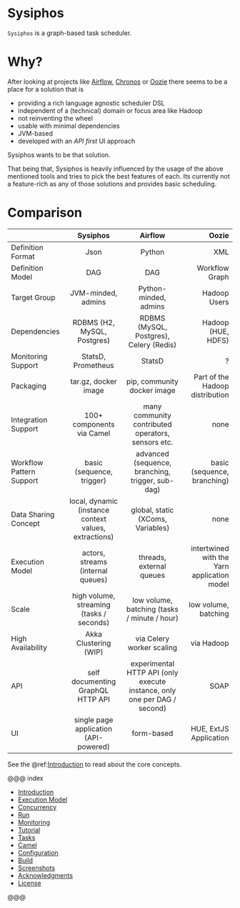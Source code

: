 Sysiphos
========

`Sysiphos` is a graph-based task scheduler.

# Why?

After looking at projects like 
[Airflow](https://airflow.incubator.apache.org),
[Chronos](https://mesos.github.io/chronos)
or [Oozie](https://oozie.apache.org/)
there seems to be a place for a solution that is 

* providing a rich language agnostic scheduler DSL
* independent of a (technical) domain or focus area like Hadoop
* not reinventing the wheel
* usable with minimal dependencies
* JVM-based
* developed with an _API first_ UI approach

Sysiphos wants to be that solution.

That being that, Sysiphos is heavily influenced by the usage of the above mentioned tools and 
tries to pick the best features of each. Its currently not a feature-rich as any of those solutions and 
provides basic scheduling.

# Comparison

|     | Sysiphos    | Airflow | Oozie  |
| --- |:-----------:|:-------:|-------:| 
| Definition Format | Json | Python | XML |
| Definition Model | DAG | DAG | Workflow Graph |
| Target Group | JVM-minded, admins | Python-minded, admins | Hadoop Users |
| Dependencies | RDBMS (H2, MySQL, Postgres) | RDBMS (MySQL, Postgres), Celery (Redis) | Hadoop (HUE, HDFS) | 
| Monitoring Support | StatsD, Prometheus | StatsD | ? |
| Packaging | tar.gz, docker image | pip, community docker image | Part of the Hadoop distribution | 
| Integration Support | 100+ components via Camel | many community contributed operators, sensors etc. | none |
| Workflow Pattern Support | basic (sequence, trigger) | advanced (sequence, branching, trigger, sub-dag) |  basic (sequence, branching) |
| Data Sharing Concept | local, dynamic (instance context values, extractions) | global, static (XComs, Variables) | none |
| Execution Model | actors, streams (internal queues) | threads, external queues | intertwined with the Yarn application model |
| Scale | high volume, streaming (tasks / seconds) | low volume, batching (tasks / minute / hour) | low volume, batching |
| High Availability | Akka Clustering (WIP) | via Celery worker scaling | via Hadoop | 
| API | self documenting GraphQL HTTP API | experimental HTTP API (only execute instance, only one per DAG / second)| SOAP| 
| UI | single page application (API-powered) | form-based | HUE, ExtJS Application| 

See the @ref:[Introduction](intro.md) to read about the core concepts.

@@@ index

* [Introduction](intro.md)
* [Execution Model](execution-model.md)
* [Concurrency](concurrency.md)
* [Run](run.md)
* [Monitoring](monitoring.md)
* [Tutorial](tutorial.md)
* [Tasks](tasks.md)
* [Camel](camel.md)
* [Configuration](configuration.md)
* [Build](build.md)
* [Screenshots](screenshots.md)
* [Acknowledgments](acknowledgments.md)
* [License](license.md)

@@@